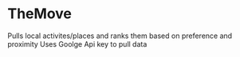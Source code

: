 # TheMove
Pulls local activites/places and ranks them based on preference and proximity
Uses Goolge Api key to pull data 
